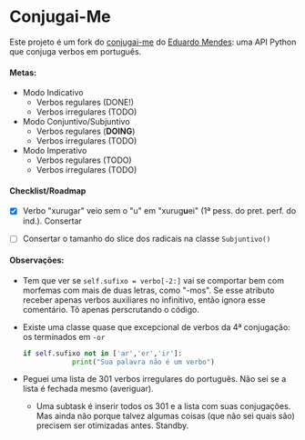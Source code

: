 # Conjugai-Me
Este projeto é um fork do [conjugai-me](https://github.com/dunossauro/conjugai-me) do [Eduardo Mendes](https://github.com/dunossauro): uma API Python que conjuga verbos em português.


#### Metas:

- Modo Indicativo
  - Verbos regulares (DONE!)
  - Verbos irregulares (TODO)
- Modo Conjuntivo/Subjuntivo
  - Verbos regulares (**DOING**)
  - Verbos irregulares (TODO)
- Modo Imperativo
  - Verbos regulares (TODO)
  - Verbos irregulares (TODO)

#### Checklist/Roadmap
- [x] Verbo "xurugar" veio sem o "u" em "xurug**u**ei" (1ª pess. do pret. perf. do ind.). Consertar
- [ ] Consertar o tamanho do slice dos radicais na classe `Subjuntivo()`



#### Observações:
- Tem que ver se `self.sufixo = verbo[-2:]` vai se comportar bem com morfemas com mais de duas letras, como "-mos". Se esse atributo receber apenas verbos auxiliares no infinitivo, então ignora esse comentário. Tô apenas perscrutando o código.

- Existe uma classe quase que excepcional de verbos da 4ª conjugação: os terminados em `-or`

  ```python
  if self.sufixo not in ['ar','er','ir']:
              print("Sua palavra não é um verbo")
  ```

* Peguei uma lista de 301 verbos irregulares do português. Não sei se a lista é fechada mesmo (averiguar). 
  
  * Uma subtask é inserir todos os 301 e a lista com suas conjugações. Mas ainda não porque talvez algumas coisas (que não sei quais são) precisem ser otimizadas antes. Standby.





